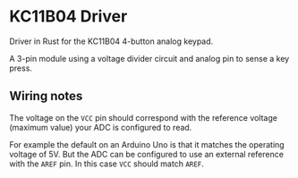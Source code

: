 # KC11B04 Driver

Driver in Rust for the KC11B04 4-button analog keypad.

A 3-pin module using a voltage divider circuit and analog pin to sense a key press.

## Wiring notes

The voltage on the `VCC` pin should correspond with the reference voltage (maximum value) your ADC is configured to read.

For example the default on an Arduino Uno is that it matches the operating voltage of 5V.
But the ADC can be configured to use an external reference with the `AREF` pin. In this case `VCC` should match `AREF`.
